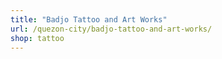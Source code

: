 ```yaml
---
title: "Badjo Tattoo and Art Works"
url: /quezon-city/badjo-tattoo-and-art-works/
shop: tattoo
---
```

